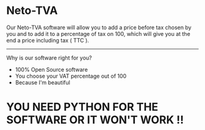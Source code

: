 # Neto-TVA

Our Neto-TVA software will allow you to add a price before tax chosen by you and to add it to a percentage of tax on 100, which will give you at the end a price including tax ( TTC ).

------------------------------------------------

Why is our software right for you?

- 100% Open Source software
- You choose your VAT percentage out of 100
- Because I'm beautiful

# YOU NEED PYTHON FOR THE SOFTWARE OR IT WON'T WORK !!
